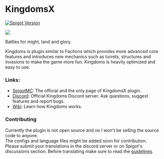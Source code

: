 # KingdomsX
[![Spigot Version](https://img.shields.io/badge/Spigot-1.16-dark_green.svg)](https://shields.io/)

<img src="https://i.imgur.com/Mz7cbAV.png">

Battles for might, land and glory.

Kingdoms is plugin similar to Factions which provides more advanced core features and introduces new mechanics such as turrets, structures and invasions to make the game more fun.
Kingdoms is heavily optimized and easy to use.

### Links:
- [SpigotMC](https://www.spigotmc.org/resources/77670/): The official and the only page of KingdomsX plugin.
- [Discord](https://discord.gg/cKsSwtt): Official Kingdoms Discord server. Ask questions, suggest features and report bugs.
- [Wiki](https://github.com/CryptoMorin/KingdomsX/wiki): Learn how Kingdoms works.

### Contributing
Currently the plugin is not open source and no I won't be selling the source code to anyone.\
The configs and language files might be added soon for contribution.\
Please submit your translations in the discord server or on Spigot's discussions section. Before translating make sure to read the [guidelines](https://github.com/CryptoMorin/KingdomsX/wiki/Config#language-file).

